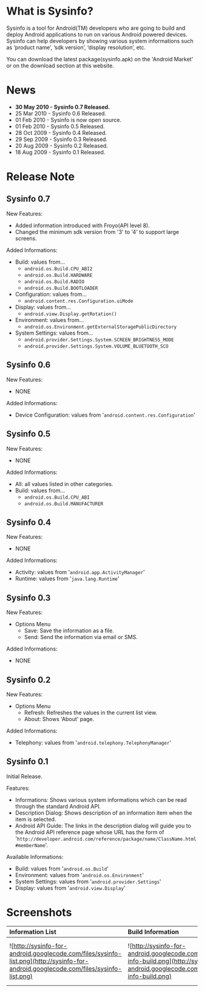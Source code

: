 # What is Sysinfo? #
Sysinfo is a tool for Android(TM) developers who are going to build and deploy Android applications to run on various Android powered devices. Sysinfo can help developers by showing various system informations such as ‘product name’, ’sdk version’, ‘display resolution’, etc.

You can download the latest package(sysinfo.apk) on the 'Android Market' or on the download section at this website.

# News #
  * **30 May 2010 - Sysinfo 0.7 Released.**
  * 25 Mar 2010 - Sysinfo 0.6 Released.
  * 01 Feb 2010 - Sysinfo is now open source.
  * 01 Feb 2010 - Sysinfo 0.5 Released.
  * 28 Oct 2009 - Sysinfo 0.4 Released.
  * 29 Sep 2009 - Sysinfo 0.3 Released.
  * 20 Aug 2009 - Sysinfo 0.2 Released.
  * 18 Aug 2009 - Sysinfo 0.1 Released.

# Release Note #

## Sysinfo 0.7 ##
New Features:
  * Added information introduced with Froyo(API level 8).
  * Changed the minimum sdk version from '3' to '4' to support large screens.

Added Informations:
  * Build: values from...
    * `android.os.Build.CPU_ABI2`
    * `android.os.Build.HARDWARE`
    * `android.os.Build.RADIO`
    * `android.os.Build.BOOTLOADER`
  * Configuration: values from...
    * `android.content.res.Configuration.uiMode`
  * Display: values from...
    * `android.view.Display.getRotation()`
  * Environment: values from...
    * `android.os.Environment.getExternalStoragePublicDirectory`
  * System Settings: values from...
    * `android.provider.Settings.System.SCREEN_BRIGHTNESS_MODE`
    * `android.provider.Settings.System.VOLUME_BLUETOOTH_SCO`

## Sysinfo 0.6 ##
New Features:
  * NONE

Added Informations:
  * Device Configuration: values from '`android.content.res.Configuration`'

## Sysinfo 0.5 ##
New Features:
  * NONE

Added Informations:
  * All: all values listed in other categories.
  * Build: values from...
    * `android.os.Build.CPU_ABI`
    * `android.os.Build.MANUFACTURER`

## Sysinfo 0.4 ##
New Features:
  * NONE

Added Informations:
  * Activity: values from '`android.app.ActivityManager`'
  * Runtime: values from '`java.lang.Runtime`'

## Sysinfo 0.3 ##
New Features:
  * Options Menu
    * Save: Save the information as a file.
    * Send: Send the information via email or SMS.

Added Informations:
  * NONE

## Sysinfo 0.2 ##
New Features:
  * Options Menu
    * Refresh: Refreshes the values in the current list view.
    * About: Shows 'About' page.

Added Informations:
  * Telephony: values from '`android.telephony.TelephonyManager`'

## Sysinfo 0.1 ##
Initial Release.

Features:
  * Informations: Shows various system informations which can be read through the standard Android API.
  * Description Dialog: Shows description of an information item when the item is selected.
  * Android API Guide: The links in the description dialog will guide you to the Android API reference page whose URL has the form of '`http://developer.android.com/reference/package/name/ClassName.html#memberName`'.

Available Informations:
  * Build: values from '`android.os.Build`'
  * Environment: values from '`android.os.Environment`'
  * System Settings: values from '`android.provider.Settings`'
  * Display: values from '`android.view.Display`'

# Screenshots #
| Information List | Build Information | Display Information | Description Dialog |
|:-----------------|:------------------|:--------------------|:-------------------|
| ![http://sysinfo-for-android.googlecode.com/files/sysinfo-list.png](http://sysinfo-for-android.googlecode.com/files/sysinfo-list.png) | ![http://sysinfo-for-android.googlecode.com/files/sysinfo-info-build.png](http://sysinfo-for-android.googlecode.com/files/sysinfo-info-build.png) | ![http://sysinfo-for-android.googlecode.com/files/sysinfo-info-display.png](http://sysinfo-for-android.googlecode.com/files/sysinfo-info-display.png) | ![http://sysinfo-for-android.googlecode.com/files/sysinfo-desc-scaleddensity.png](http://sysinfo-for-android.googlecode.com/files/sysinfo-desc-scaleddensity.png) |